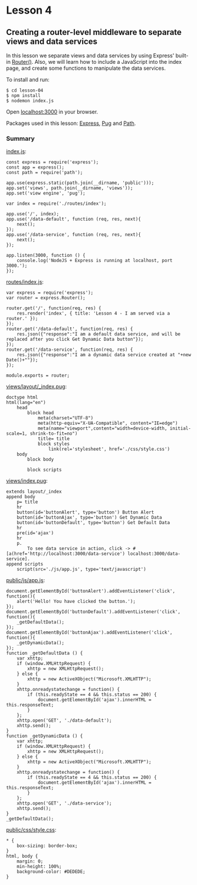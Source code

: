 # Lesson 4
## Creating a router-level middleware to separate views and data services

In this lesson we separate views and data services by using Express' built-in [Router()](https://expressjs.com/en/guide/writing-middleware.html). Also, we will learn how to include a JavaScript into the index page, and create some functions to manipulate the data services.


To install and run:
```
$ cd lesson-04
$ npm install
$ nodemon index.js
```
Open [localhost:3000]() in your browser.

Packages used in this lesson: [Express](http://expressjs.com/), [Pug](https://pugjs.org/) and [Path](https://github.com/jinder/path).

### Summary
[index.js]():
```
const express = require('express');
const app = express();
const path = require('path');

app.use(express.static(path.join(__dirname, 'public')));
app.set('views', path.join(__dirname, 'views'));
app.set('view engine', 'pug');

var index = require('./routes/index');

app.use('/', index);
app.use('/data-default', function (req, res, next){
    next();
});
app.use('/data-service', function (req, res, next){
    next();
});

app.listen(3000, function () {
    console.log('NodeJS + Express is running at localhost, port 3000.');
});
```

[routes/index.js]():
```
var express = require('express');
var router = express.Router();

router.get('/', function(req, res) {
    res.render('index', { title: 'Lesson 4 - I am served via a router.' });
});
router.get('/data-default', function(req, res) {
    res.json({"response":"I am a default data service, and will be replaced after you click Get Dynamic Data button"});
});
router.get('/data-service', function(req, res) {
    res.json({"response":"I am a dynamic data service created at "+new Date()+""});
});

module.exports = router;
```

[views/layout/_index.pug]():
```
doctype html
html(lang="en")
    head
        block head
            meta(charset="UTF-8")
            meta(http-equiv="X-UA-Compatible", content="IE=edge")
            meta(name="viewport",content="width=device-width, initial-scale=1, shrink-to-fit=no")
            title= title
            block styles
                link(rel='stylesheet', href='./css/style.css')
    body
        block body

        block scripts
```

[views/index.pug]():
```
extends layout/_index
append body
    p= title
    hr
    button(id='buttonAlert', type='button') Button Alert
    button(id='buttonAjax', type='button') Get Dynamic Data
    button(id='buttonDefault', type='button') Get Default Data
    hr
    pre(id='ajax')
    hr
    p.
        To see data service in action, click -> #[a(href='http://localhost:3000/data-service') localhost:3000/data-service].
append scripts
    script(src='./js/app.js', type='text/javascript')
```

[public/js/app.js]():
```
document.getElementById('buttonAlert').addEventListener('click', function(){
    alert('Hello! You have clicked the button.');
});
document.getElementById('buttonDefault').addEventListener('click', function(){
    _getDefaultData();
});
document.getElementById('buttonAjax').addEventListener('click', function(){
    _getDynamicData();
});
function _getDefaultData () {
    var xhttp;
    if (window.XMLHttpRequest) {
        xhttp = new XMLHttpRequest();
    } else {
        xhttp = new ActiveXObject("Microsoft.XMLHTTP");
    }
    xhttp.onreadystatechange = function() {
        if (this.readyState == 4 && this.status == 200) {
            document.getElementById('ajax').innerHTML = this.responseText;
        }
    };
    xhttp.open('GET', './data-default');
    xhttp.send();
}
function _getDynamicData () {
    var xhttp;
    if (window.XMLHttpRequest) {
        xhttp = new XMLHttpRequest();
    } else {
        xhttp = new ActiveXObject("Microsoft.XMLHTTP");
    }
    xhttp.onreadystatechange = function() {
        if (this.readyState == 4 && this.status == 200) {
            document.getElementById('ajax').innerHTML = this.responseText;
        }
    };
    xhttp.open('GET', './data-service');
    xhttp.send();
}
_getDefaultData();
```

[public/css/style.css]():
```
* {
    box-sizing: border-box;
}
html, body {
    margin: 0;
    min-height: 100%;
    background-color: #DEDEDE;
}
```
